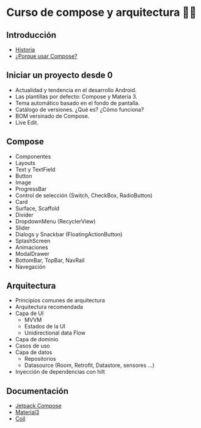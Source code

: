 # Curso de compose y arquitectura 📱📲

##	Introducción
-	[Historia](docs/Historia.md)
-	[¿Porque usar Compose?](docs/wye-use.md)

##	Iniciar un proyecto desde 0
-	Actualidad y tendencia en el desarrollo Android.
-	Las plantillas por defecto: Compose y Materia 3.
-	Tema automático basado en el fondo de pantalla.
-	Catálogo de versiones. ¿Qué es? ¿Cómo funciona?
-	BOM versinado de Compose.
-	Live Edit. 

##	Compose
-	Componentes
  -	Layouts
  -	Text y TextField
  -	Button
  -	Image
  -	ProgressBar
  -	Control de selección (Switch, CheckBox, RadioButton)
  -	Card
  -	Surface, Scaffold
  -	Divider
  -	DropdownMenu (RecyclerView)
  -	Slider
  -	Dialogs y Snackbar (FloatingActionButton)
  -	SplashScreen
  -	Animaciones
  -	ModalDrawer
  -	BottomBar, TopBar, NavRail
  -	Navegación

##	Arquitectura
- Principios comunes de arquitectura
- Arquitectura recomendada
- Capa de UI
  - MVVM
  -	Estados de la UI
  -	Unidirectional data Flow
-	Capa de dominio
  -	Casos de uso
- Capa de datos
  -	Repositorios
  -	Datasource (Room, Retrofit, Datastore, sensores …)
- Inyección de dependencias con hilt


## Documentación
-	[Jetpack Compose](https://developer.android.com/jetpack/compose)
-	[Material3](https://m3.material.io)
-   [Coil](https://coil-kt.github.io/coil/compose/)
